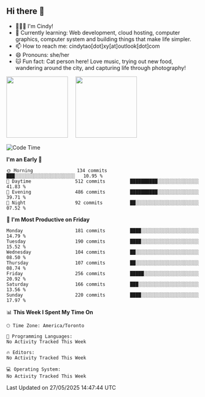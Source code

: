 ## Hi there 👋

<!--
**xinyue296/xinyue296** is a ✨ _special_ ✨ repository because its `README.md` (this file) appears on your GitHub profile.

Here are some ideas to get you started:

- 🔭 I’m currently working on ...
- 🌱 I’m currently learning ...
- 👯 I’m looking to collaborate on ...
- 🤔 I’m looking for help with ...
- 💬 Ask me about ...
- 📫 How to reach me: ...
- 😄 Pronouns: ...
- ⚡ Fun fact: ...
-->
- 👩🏻‍💻 I'm Cindy!
- 🌱 Currently learning: Web development, cloud hosting, computer graphics, computer system and building things that make life simpler.
- 📫 How to reach me: cindytao[dot]xy[at]outlook[dot]com
- 😄 Pronouns: she/her
- 🐱 Fun fact: Cat person here! Love music, trying out new food, wandering around the city, and capturing life through photography!

<!--Github Status: start-->
<div align="left">
  <img height="160em" src="https://github-readme-stats-topaz-two-25.vercel.app/api?username=xinyue296&theme=react&show_icons=true&count_private=true&include_orgs=true&hide=contribs,issues" />
    &nbsp;&nbsp;&nbsp;
  <img height="160em" src="https://github-readme-stats-cindy-taos-projects.vercel.app/api/top-langs/?username=xinyue296&theme=react&count_private=true&include_orgs=true&layout=compact" />
</div>
<!-- Github Status: end-->

<!--START_SECTION:waka-->
![Code Time](http://img.shields.io/badge/Code%20Time-294%20hrs%2030%20mins-blue)

**I'm an Early 🐤** 

```text
🌞 Morning                134 commits         ███░░░░░░░░░░░░░░░░░░░░░░   10.95 % 
🌆 Daytime                512 commits         ██████████░░░░░░░░░░░░░░░   41.83 % 
🌃 Evening                486 commits         ██████████░░░░░░░░░░░░░░░   39.71 % 
🌙 Night                  92 commits          ██░░░░░░░░░░░░░░░░░░░░░░░   07.52 % 
```
📅 **I'm Most Productive on Friday** 

```text
Monday                   181 commits         ████░░░░░░░░░░░░░░░░░░░░░   14.79 % 
Tuesday                  190 commits         ████░░░░░░░░░░░░░░░░░░░░░   15.52 % 
Wednesday                104 commits         ██░░░░░░░░░░░░░░░░░░░░░░░   08.50 % 
Thursday                 107 commits         ██░░░░░░░░░░░░░░░░░░░░░░░   08.74 % 
Friday                   256 commits         █████░░░░░░░░░░░░░░░░░░░░   20.92 % 
Saturday                 166 commits         ███░░░░░░░░░░░░░░░░░░░░░░   13.56 % 
Sunday                   220 commits         ████░░░░░░░░░░░░░░░░░░░░░   17.97 % 
```


📊 **This Week I Spent My Time On** 

```text
🕑︎ Time Zone: America/Toronto

💬 Programming Languages: 
No Activity Tracked This Week

🔥 Editors: 
No Activity Tracked This Week

💻 Operating System: 
No Activity Tracked This Week
```


 Last Updated on 27/05/2025 14:47:44 UTC
<!--END_SECTION:waka-->
